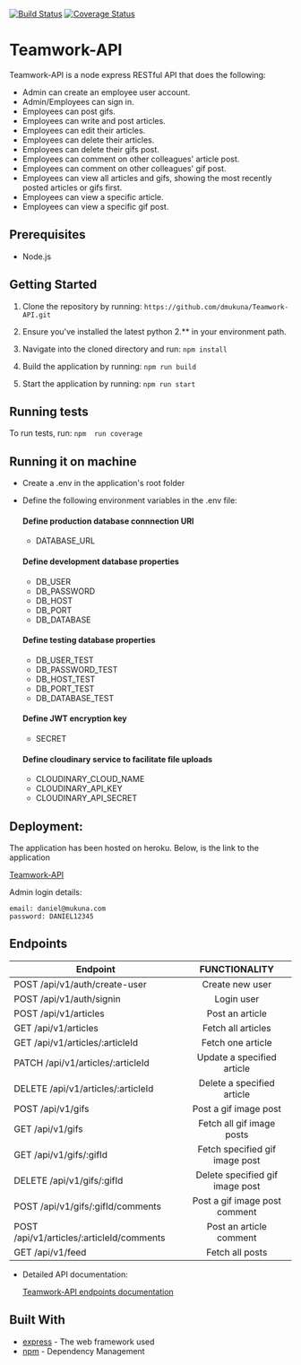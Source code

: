 [![Build Status](https://travis-ci.org/dmukuna/Teamwork-API.svg?branch=develop)](https://travis-ci.org/dmukuna/Teamwork-API)
[![Coverage Status](https://coveralls.io/repos/github/dmukuna/Teamwork-API/badge.svg)](https://coveralls.io/github/dmukuna/Teamwork-API)
# Teamwork-API

Teamwork-API is a node express RESTful API that does the following:
- Admin can create an employee user account.
- Admin/Employees can sign in.
- Employees can post gifs.
- Employees can write and post articles.
- Employees can edit their articles.
- Employees can delete their articles.
- Employees can delete their gifs post.
- Employees can comment on other colleagues' article post.
- Employees can comment on other colleagues' gif post.
- Employees can view all articles and gifs, showing the most recently posted articles or gifs first.
- Employees can view a specific article.
- Employees can view a specific gif post.

## Prerequisites

-  Node.js

## Getting Started

1) Clone the repository by running: `https://github.com/dmukuna/Teamwork-API.git`

2) Ensure you've installed the latest python 2.** in your environment path.

3) Navigate into the cloned directory and run: `npm install`

4) Build the application by running: `npm run build`

5) Start the application by running: `npm run start`

## Running tests

To run tests, run: `npm  run coverage`

## Running it on machine
- Create a .env in the application's root folder
- Define the following environment variables in the .env file: 

  #### Define production database connnection URI

    * DATABASE_URL

  #### Define development database properties

    * DB_USER
    * DB_PASSWORD
    * DB_HOST
    * DB_PORT
    * DB_DATABASE

  #### Define testing database properties

    * DB_USER_TEST
    * DB_PASSWORD_TEST
    * DB_HOST_TEST
    * DB_PORT_TEST
    * DB_DATABASE_TEST

  #### Define JWT encryption key

    * SECRET

  #### Define cloudinary service to facilitate file uploads

    * CLOUDINARY_CLOUD_NAME
    * CLOUDINARY_API_KEY
    * CLOUDINARY_API_SECRET

## Deployment:

The application has been hosted on heroku. Below, is the link to the application

[Teamwork-API](https://teamwork-api2.herokuapp.com/)

  Admin login details: 

    email: daniel@mukuna.com
    password: DANIEL12345

## Endpoints

| Endpoint                                   | FUNCTIONALITY                         |
| ----------------------------------------   |:-------------------------------------:|
| POST /api/v1/auth/create-user              | Create new user                       |
| POST  /api/v1/auth/signin                  | Login user                            |
| POST  /api/v1/articles                     | Post an article                       |
| GET  /api/v1/articles                      | Fetch all articles                    |
| GET  /api/v1/articles/:articleId           | Fetch one article                     |
| PATCH  /api/v1/articles/:articleId         | Update a specified article            |
| DELETE  /api/v1/articles/:articleId        | Delete a specified article            |
| POST  /api/v1/gifs                         | Post a gif image post                 |
| GET  /api/v1/gifs                          | Fetch all gif image posts             |
| GET  /api/v1/gifs/:gifId                   | Fetch specified gif image post        |
| DELETE  /api/v1/gifs/:gifId                | Delete specified gif image post       |
| POST  /api/v1/gifs/:gifId/comments         | Post a gif image post comment         |
| POST  /api/v1/articles/:articleId/comments | Post an article comment               |
| GET  /api/v1/feed                          | Fetch all posts                       |

- Detailed API documentation: 

  [Teamwork-API endpoints documentation](https://documenter.getpostman.com/view/4671192/SW7dUm1E)

## Built With
* [express](https://expressjs.com/) -  The web framework used
* [npm](https://www.npmjs.com/) -  Dependency Management